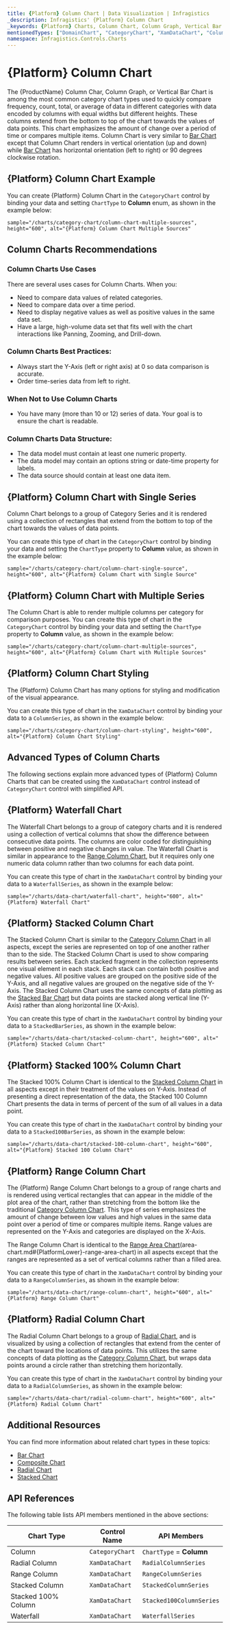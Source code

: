 ```yaml
---
title: {Platform} Column Chart | Data Visualization | Infragistics
_description: Infragistics' {Platform} Column Chart
_keywords: {Platform} Charts, Column Chart, Column Graph, Vertical Bar Chart, Infragistics
mentionedTypes: ["DomainChart", "CategoryChart", "XamDataChart", "ColumnSeries", "WaterfallSeries", "StackedColumnSeries", "Stacked100ColumnSeries", "RangeColumnSeries", "RadialColumnSeries", "CategoryChartType", 'Series']
namespace: Infragistics.Controls.Charts
---
```

# {Platform} Column Chart

The {ProductName} Column Char, Column Graph, or Vertical Bar Chart is among the most common category chart types used to quickly compare frequency, count, total, or average of data in different categories with data encoded by columns with equal widths but different heights. These columns extend from the bottom to top of the chart towards the values of data points. This chart emphasizes the amount of change over a period of time or compares multiple items. Column Chart is very similar to [Bar Chart](bar-chart.md) except that Column Chart renders in vertical orientation (up and down) while [Bar Chart](bar-chart.md) has horizontal orientation (left to right) or 90 degrees clockwise rotation.

## {Platform} Column Chart Example

You can create {Platform} Column Chart in the `CategoryChart` control by binding your data and setting `ChartType` to **Column** enum, as shown in the example below:

`sample="/charts/category-chart/column-chart-multiple-sources", height="600", alt="{Platform} Column Chart Multiple Sources"`



<div class="divider--half"></div>

## Column Charts Recommendations

### Column Charts Use Cases

There are several uses cases for Column Charts. When you:

- Need to compare data values of related categories.
- Need to compare data over a time period.
- Need to display negative values as well as positive values in the same data set.
- Have a large, high-volume data set that fits well with the chart interactions like Panning, Zooming, and Drill-down.

### Column Charts Best Practices:

- Always start the Y-Axis (left or right axis) at 0 so data comparison is accurate.
- Order time-series data from left to right.

### When Not to Use Column Charts

- You have many (more than 10 or 12) series of data. Your goal is to ensure the chart is readable.

### Column Charts Data Structure:

- The data model must contain at least one numeric property.
- The data model may contain an options string or date-time property for labels.
- The data source should contain at least one data item.

## {Platform} Column Chart with Single Series

Column Chart belongs to a group of Category Series and it is rendered using a collection of rectangles that extend from the bottom to top of the chart towards the values of data points.

You can create this type of chart in the `CategoryChart` control by binding your data and setting the `ChartType` property to **Column** value, as shown in the example below:

`sample="/charts/category-chart/column-chart-single-source", height="600", alt="{Platform} Column Chart with Single Source"`



<div class="divider--half"></div>

## {Platform} Column Chart with Multiple Series

The Column Chart is able to render multiple columns per category for comparison purposes. You can create this type of chart in the `CategoryChart` control by binding your data and setting the `ChartType` property to **Column** value, as shown in the example below:

`sample="/charts/category-chart/column-chart-multiple-sources", height="600", alt="{Platform} Column Chart with Multiple Sources"`



<div class="divider--half"></div>


## {Platform} Column Chart Styling

The {Platform} Column Chart has many options for styling and modification of the visual appearance.

You can create this type of chart in the `XamDataChart` control by binding your data to a `ColumnSeries`, as shown in the example below:

`sample="/charts/category-chart/column-chart-styling", height="600", alt="{Platform} Column Chart Styling"`



<div class="divider--half"></div>

## Advanced Types of Column Charts

The following sections explain more advanced types of {Platform} Column Charts that can be created using the `XamDataChart` control instead of `CategoryChart` control with simplified API.


## {Platform} Waterfall Chart

The Waterfall Chart belongs to a group of category charts and it is rendered using a collection of vertical columns that show the difference between consecutive data points. The columns are color coded for distinguishing between positive and negative changes in value. The Waterfall Chart is similar in appearance to the [Range Column Chart](column-chart.md#{PlatformLower}-range-column-chart), but it requires only one numeric data column rather than two columns for each data point.

You can create this type of chart in the `XamDataChart` control by binding your data to a `WaterfallSeries`, as shown in the example below:

`sample="/charts/data-chart/waterfall-chart", height="600", alt="{Platform} Waterfall Chart"`



<div class="divider--half"></div>

## {Platform} Stacked Column Chart

The Stacked Column Chart is similar to the [Category Column Chart](column-chart.md#{PlatformLower}-column-chart-example) in all aspects, except the series are represented on top of one another rather than to the side. The Stacked Column Chart is used to show comparing results between series. Each stacked fragment in the collection represents one visual element in each stack. Each stack can contain both positive and negative values. All positive values are grouped on the positive side of the Y-Axis, and all negative values are grouped on the negative side of the Y-Axis. The Stacked Column Chart uses the same concepts of data plotting as the [Stacked Bar Chart](stacked-chart.md#{PlatformLower}-stacked-bar-chart) but data points are stacked along vertical line (Y-Axis) rather than along horizontal line (X-Axis).

You can create this type of chart in the `XamDataChart` control by binding your data to a `StackedBarSeries`, as shown in the example below:

`sample="/charts/data-chart/stacked-column-chart", height="600", alt="{Platform} Stacked Column Chart"`



<div class="divider--half"></div>

## {Platform} Stacked 100% Column Chart

The Stacked 100% Column Chart is identical to the [Stacked Column Chart](stacked-chart.md#{PlatformLower}-stacked-column-chart) in all aspects except in their treatment of the values on Y-Axis. Instead of presenting a direct representation of the data, the Stacked 100 Column Chart presents the data in terms of percent of the sum of all values in a data point.

You can create this type of chart in the `XamDataChart` control by binding your data to a `Stacked100BarSeries`, as shown in the example below:

`sample="/charts/data-chart/stacked-100-column-chart", height="600", alt="{Platform} Stacked 100 Column Chart"`



<div class="divider--half"></div>

## {Platform} Range Column Chart

The {Platform} Range Column Chart belongs to a group of range charts and is rendered using vertical rectangles that can appear in the middle of the plot area of the chart, rather than stretching from the bottom like the traditional [Category Column Chart](column-chart.md#{PlatformLower}-column-chart-example). This type of series emphasizes the amount of change between low values and high values in the same data point over a period of time or compares multiple items. Range values are represented on the Y-Axis and categories are displayed on the X-Axis.

The Range Column Chart is identical to the [Range Area Chart](area-chart.md)(area-chart.md#{PlatformLower}-range-area-chart) in all aspects except that the ranges are represented as a set of vertical columns rather than a filled area.

You can create this type of chart in the `XamDataChart` control by binding your data to a `RangeColumnSeries`, as shown in the example below:

`sample="/charts/data-chart/range-column-chart", height="600", alt="{Platform} Range Column Chart"`



<div class="divider--half"></div>

## {Platform} Radial Column Chart

The Radial Column Chart belongs to a group of [Radial Chart](radial-chart.md), and is visualized by using a collection of rectangles that extend from the center of the chart toward the locations of data points. This utilizes the same concepts of data plotting as the [Category Column Chart](column-chart.md#{PlatformLower}-column-chart-example), but wraps data points around a circle rather than stretching them horizontally.

You can create this type of chart in the `XamDataChart` control by binding your data to a `RadialColumnSeries`, as shown in the example below:

`sample="/charts/data-chart/radial-column-chart", height="600", alt="{Platform} Radial Column Chart"`



<div class="divider--half"></div>

## Additional Resources

You can find more information about related chart types in these topics:

- [Bar Chart](bar-chart.md)
- [Composite Chart](Composite-chart.md)
- [Radial Chart](radial-chart.md)
- [Stacked Chart](stacked-chart.md)

## API References

The following table lists API members mentioned in the above sections:

| Chart Type          | Control Name       | API Members  |
| --------------------|--------------------|------------------------  |
| Column              | `CategoryChart`    | `ChartType` = **Column** |
| Radial Column       | `XamDataChart`     | `RadialColumnSeries` |
| Range Column        | `XamDataChart`     | `RangeColumnSeries` |
| Stacked Column      | `XamDataChart`     | `StackedColumnSeries` |
| Stacked 100% Column | `XamDataChart`     | `Stacked100ColumnSeries` |
| Waterfall           | `XamDataChart`     | `WaterfallSeries` |

